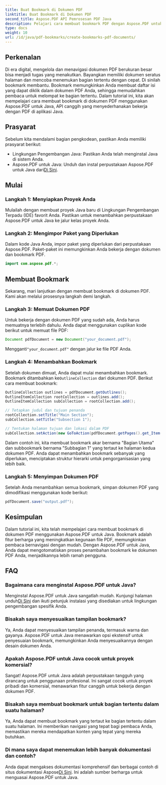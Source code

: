 ```yaml
---
title: Buat Bookmark di Dokumen PDF
linktitle: Buat Bookmark di Dokumen PDF
second_title: Aspose.PDF API Pemrosesan PDF Java
description: Pelajari cara membuat bookmark PDF dengan Aspose.PDF untuk Java. Tingkatkan navigasi dokumen dan pengalaman pengguna. Panduan langkah demi langkah dengan kode sumber.
type: docs
weight: 10
url: /id/java/pdf-bookmarks/create-bookmarks-pdf-documents/
---
```


## Perkenalan

Di era digital, mengelola dan menavigasi dokumen PDF berukuran besar bisa menjadi tugas yang menakutkan. Bayangkan memiliki dokumen seratus halaman dan mencoba menemukan bagian tertentu dengan cepat. Di sinilah bookmark membantu. Bookmark memungkinkan Anda membuat daftar isi yang dapat diklik dalam dokumen PDF Anda, sehingga memudahkan pembaca untuk melompat ke bagian tertentu. Dalam tutorial ini, kita akan mempelajari cara membuat bookmark di dokumen PDF menggunakan Aspose.PDF untuk Java, API canggih yang menyederhanakan bekerja dengan PDF di aplikasi Java.

## Prasyarat

Sebelum kita mendalami bagian pengkodean, pastikan Anda memiliki prasyarat berikut:

- Lingkungan Pengembangan Java: Pastikan Anda telah menginstal Java di sistem Anda.
-  Aspose.PDF untuk Java: Unduh dan instal perpustakaan Aspose.PDF untuk Java dari[Di Sini](https://releases.aspose.com/pdf/java/).

## Mulai

### Langkah 1: Menyiapkan Proyek Anda

Mulailah dengan membuat proyek Java baru di Lingkungan Pengembangan Terpadu (IDE) favorit Anda. Pastikan untuk menambahkan perpustakaan Aspose.PDF untuk Java ke jalur kelas proyek Anda.

### Langkah 2: Mengimpor Paket yang Diperlukan

Dalam kode Java Anda, impor paket yang diperlukan dari perpustakaan Aspose.PDF. Paket-paket ini memungkinkan Anda bekerja dengan dokumen dan bookmark PDF.

```java
import com.aspose.pdf.*;
```

## Membuat Bookmark

Sekarang, mari lanjutkan dengan membuat bookmark di dokumen PDF. Kami akan melalui prosesnya langkah demi langkah.

### Langkah 3: Memuat Dokumen PDF

Untuk bekerja dengan dokumen PDF yang sudah ada, Anda harus memuatnya terlebih dahulu. Anda dapat menggunakan cuplikan kode berikut untuk memuat file PDF:

```java
Document pdfDocument = new Document("your_document.pdf");
```

 Mengganti`"your_document.pdf"` dengan jalur ke file PDF Anda.

### Langkah 4: Menambahkan Bookmark

 Setelah dokumen dimuat, Anda dapat mulai menambahkan bookmark. Bookmark ditambahkan ke`OutlineCollection` dari dokumen PDF. Berikut cara membuat bookmark:

```java
OutlineCollection outlines = pdfDocument.getOutlines();
OutlineItemCollection rootCollection = outlines.add();
OutlineItemCollection subCollection = rootCollection.add();

// Tetapkan judul dan tujuan penanda
rootCollection.setTitle("Main Section");
subCollection.setTitle("Subsection 1");

// Tentukan halaman tujuan dan lokasi dalam PDF
subCollection.setAction(new GoToAction(pdfDocument.getPages().get_Item(1)));
```

Dalam contoh ini, kita membuat bookmark akar bernama "Bagian Utama" dan subbookmark bernama "Subbagian 1" yang tertaut ke halaman kedua dokumen PDF. Anda dapat menambahkan bookmark sebanyak yang diperlukan, menciptakan struktur hierarki untuk pengorganisasian yang lebih baik.

### Langkah 5: Menyimpan Dokumen PDF

Setelah Anda menambahkan semua bookmark, simpan dokumen PDF yang dimodifikasi menggunakan kode berikut:

```java
pdfDocument.save("output.pdf");
```

## Kesimpulan

Dalam tutorial ini, kita telah mempelajari cara membuat bookmark di dokumen PDF menggunakan Aspose.PDF untuk Java. Bookmark adalah fitur berharga yang meningkatkan kegunaan file PDF, memungkinkan pembaca bernavigasi dengan mudah. Dengan Aspose.PDF untuk Java, Anda dapat mengotomatiskan proses penambahan bookmark ke dokumen PDF Anda, menjadikannya lebih ramah pengguna.

## FAQ

### Bagaimana cara menginstal Aspose.PDF untuk Java?

 Menginstal Aspose.PDF untuk Java sangatlah mudah. Kunjungi halaman unduh[Di Sini](https://releases.aspose.com/pdf/java/) dan ikuti petunjuk instalasi yang disediakan untuk lingkungan pengembangan spesifik Anda.

### Bisakah saya menyesuaikan tampilan bookmark?

Ya, Anda dapat menyesuaikan tampilan penanda, termasuk warna dan gayanya. Aspose.PDF untuk Java menawarkan opsi ekstensif untuk penyesuaian bookmark, memungkinkan Anda menyesuaikannya dengan desain dokumen Anda.

### Apakah Aspose.PDF untuk Java cocok untuk proyek komersial?

Sangat! Aspose.PDF untuk Java adalah perpustakaan tangguh yang dirancang untuk penggunaan profesional. Ini sangat cocok untuk proyek pribadi dan komersial, menawarkan fitur canggih untuk bekerja dengan dokumen PDF.

### Bisakah saya membuat bookmark untuk bagian tertentu dalam suatu halaman?

Ya, Anda dapat membuat bookmark yang tertaut ke bagian tertentu dalam suatu halaman. Ini memberikan navigasi yang tepat bagi pembaca Anda, memastikan mereka mendapatkan konten yang tepat yang mereka butuhkan.

### Di mana saya dapat menemukan lebih banyak dokumentasi dan contoh?

 Anda dapat mengakses dokumentasi komprehensif dan berbagai contoh di situs dokumentasi Aspose[Di Sini](https://reference.aspose.com/pdf/java/). Ini adalah sumber berharga untuk menguasai Aspose.PDF untuk Java.